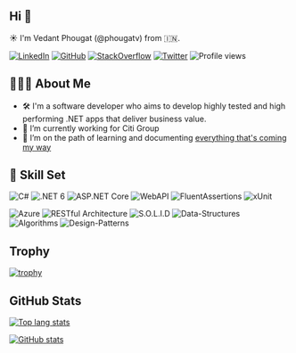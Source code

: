 ## Hi 👋
☀️ I'm Vedant Phougat (@phougatv) from 🇮🇳.

[![LinkedIn](https://img.shields.io/badge/-LinkedIn-%230e76a8?style=flat&logo=linkedin&logoColor=white)](https://www.linkedin.com/in/phougatv/) 
[![GitHub](https://img.shields.io/badge/-GitHub-%2324292f?style=flat&logo=github)](https://github.com/phougatv) 
[![StackOverflow](https://img.shields.io/badge/-StackOverflow-2b2b2b?style=flat&logo=stackoverflow)](https://stackoverflow.com/users/3591973/phougatv) 
[![Twitter](https://img.shields.io/badge/-Twitter-00acee?style=flat&logo=twitter&logoColor=white)](https://twitter.com/phougatv)
![Profile views](https://komarev.com/ghpvc/?username=phougatv&color=brightgreen)

## 👨🏻‍💻 About Me
- 🛠️ I'm a software developer who aims to develop highly tested and high performing .NET apps that deliver business value.
- 🔭 I’m currently working for Citi Group
- 🌱 I’m on the path of learning and documenting [everything that's coming my way](https://github.com/phougatv/interview-preparation/wiki)

## 🧰 Skill Set
![C#](https://img.shields.io/badge/-C%23-1b1b1b?style=flat&logo=csharp&logoColor=brightgreen)
![.NET 6](https://img.shields.io/badge/-.NET%206-1b1b1b?style=flat&logo=dotnet&logoColor=blueviolet)
![ASP.NET Core](https://img.shields.io/badge/-ASP.NET%20Core-1b1b1b?style=flat&logo=dotnet&logoColor=blueviolet)
![WebAPI](https://img.shields.io/badge/-WebAPI-1b1b1b?style=flat&logo=dotnet&logoColor=blueviolet)
![FluentAssertions](https://img.shields.io/badge/-FluentAssertions-1b1b1b?style=flat&logo=dotnet&logoColor=blueviolet)
![xUnit](https://img.shields.io/badge/-xUnit-1b1b1b?style=flat&logo=dotnet&logoColor=blueviolet)

![Azure](https://img.shields.io/badge/-Azure-1b1b1b?style=flat&logo=microsoftazure&logoColor=blue)
![RESTful Architecture](https://img.shields.io/badge/-RESTful%20Architecture-1b1b1b?style=flat&logo=json&logoColor=white)
![S.O.L.I.D](https://img.shields.io/badge/-SOLID--Principles-1b1b1b?style=flat)
![Data-Structures](https://img.shields.io/badge/-Data--Structures-1b1b1b?style=flat)
![Algorithms](https://img.shields.io/badge/-Algorithms-1b1b1b?style=flat)
![Design-Patterns](https://img.shields.io/badge/-Design--Patterns-1b1b1b?style=flat)

## Trophy
[![trophy](https://github-profile-trophy.vercel.app/?username=phougatv&theme=dark_dimmed&column=7&margin-w=15&margin-h=15)](https://github.com/phougatv/github-profile-trophy)

## GitHub Stats
[![Top lang stats](https://github-readme-stats.vercel.app/api/top-langs/?username=phougatv&theme=github_dark)](https://github-readme-stats.vercel.app/api/top-langs/?username=phougatv&theme=github_dark)

[![GitHub stats](https://github-readme-stats.vercel.app/api?username=phougatv&show_icons=true&theme=github_dark&column=3&margin-w=15&margin-h=15)](https://github-readme-stats.vercel.app/api?username=phougatv&show_icons=true&theme=github_dark)

<!--
**phougatv/phougatv** is a ✨ _special_ ✨ repository because its `README.md` (this file) appears on your GitHub profile.

Here are some ideas to get you started:

- 🔭 I’m currently working on ...
- 🌱 I’m currently learning ...
- 👯 I’m looking to collaborate on ...
- 🤔 I’m looking for help with ...
- 💬 Ask me about ...
- 📫 How to reach me: ...
- 😄 Pronouns: ...
- ⚡ Fun fact: ...
-->
